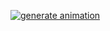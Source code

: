 [![generate animation](https://github.com/briandesarmo/contribution-grid-snake/actions/workflows/main.yml/badge.svg)](https://github.com/briandesarmo/contribution-grid-snake/actions/workflows/main.yml)
